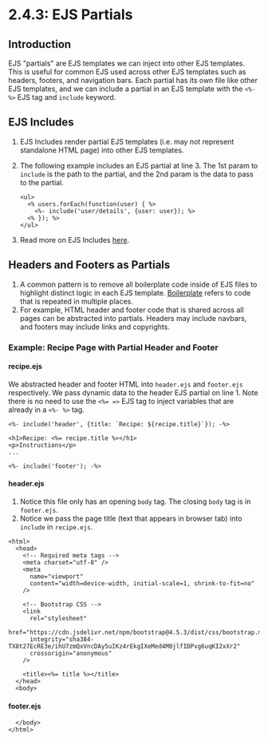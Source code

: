 # 2.4.3: EJS Partials

## Introduction

EJS "partials" are EJS templates we can inject into other EJS templates. This is useful for common EJS used across other EJS templates such as headers, footers, and navigation bars. Each partial has its own file like other EJS templates, and we can include a partial in an EJS template with the `<%- %>` EJS tag and `include` keyword.

## EJS Includes

1. EJS Includes render partial EJS templates \(i.e. may not represent standalone HTML page\) into other EJS templates.
2. The following example includes an EJS partial at line 3. The 1st param to `include` is the path to the partial, and the 2nd param is the data to pass to the partial.

   ```markup
   <ul>
     <% users.forEach(function(user) { %>
       <%- include('user/details', {user: user}); %>
     <% }); %>
   </ul>
   ```

3. Read more on EJS Includes [here](https://ejs.co/#docs).

## Headers and Footers as Partials

1. A common pattern is to remove all boilerplate code inside of EJS files to highlight distinct logic in each EJS template. [Boilerplate](https://en.wikipedia.org/wiki/Boilerplate_code) refers to code that is repeated in multiple places.
2. For example, HTML header and footer code that is shared across all pages can be abstracted into partials. Headers may include navbars, and footers may include links and copyrights.

### Example: Recipe Page with Partial Header and Footer

#### recipe.ejs

We abstracted header and footer HTML into `header.ejs` and `footer.ejs` respectively. We pass dynamic data to the header EJS partial on line 1. Note there is no need to use the `<%= =>` EJS tag to inject variables that are already in a `<%- %>` tag.

```markup
<%- include('header', {title: `Recipe: ${recipe.title}`}); -%>

<h1>Recipe: <%= recipe.title %></h1>
<p>Instructions</p>
...

<%- include('footer'); -%>
```

#### header.ejs

1. Notice this file only has an opening `body` tag. The closing `body` tag is in `footer.ejs`.
2. Notice we pass the page title \(text that appears in browser tab\) into `include` in `recipe.ejs`.

```markup
<html>
  <head>
    <!-- Required meta tags -->
    <meta charset="utf-8" />
    <meta
      name="viewport"
      content="width=device-width, initial-scale=1, shrink-to-fit=no"
    />

    <!-- Bootstrap CSS -->
    <link
      rel="stylesheet"
      href="https://cdn.jsdelivr.net/npm/bootstrap@4.5.3/dist/css/bootstrap.min.css"
      integrity="sha384-TX8t27EcRE3e/ihU7zmQxVncDAy5uIKz4rEkgIXeMed4M0jlfIDPvg6uqKI2xXr2"
      crossorigin="anonymous"
    />

    <title><%= title %></title>
  </head>
  <body>
```

#### footer.ejs

```markup
  </body>
</html>
```

